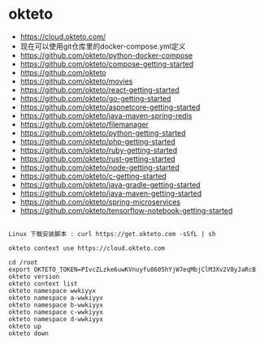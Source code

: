 # okteto

 - https://cloud.okteto.com/
 - 现在可以使用git仓库里的docker-compose.yml定义
 - https://github.com/okteto/python-docker-compose
 - https://github.com/okteto/compose-getting-started
 - https://github.com/okteto
 - https://github.com/okteto/movies
 - https://github.com/okteto/react-getting-started
 - https://github.com/okteto/go-getting-started
 - https://github.com/okteto/aspnetcore-getting-started
 - https://github.com/okteto/java-maven-spring-redis
 - https://github.com/okteto/filemanager
 - https://github.com/okteto/python-getting-started
 - https://github.com/okteto/php-getting-started
 - https://github.com/okteto/ruby-getting-started
 - https://github.com/okteto/rust-getting-started
 - https://github.com/okteto/node-getting-started
 - https://github.com/okteto/c-getting-started
 - https://github.com/okteto/java-gradle-getting-started
 - https://github.com/okteto/java-maven-getting-started
 - https://github.com/okteto/spring-microservices
 - https://github.com/okteto/tensorflow-notebook-getting-started

```

Linux 下载安装脚本 : curl https://get.okteto.com -sSfL | sh

okteto context use https://cloud.okteto.com

cd /root
export OKTETO_TOKEN=PIvcZLzke6uwKVnuyfu8605hYjW7eqMbjClM3Xv2V8yJaRcB
okteto version
okteto context list
okteto namespace wwkiyyx
okteto namespace a-wwkiyyx
okteto namespace b-wwkiyyx
okteto namespace c-wwkiyyx
okteto namespace d-wwkiyyx
okteto up
okteto down
```